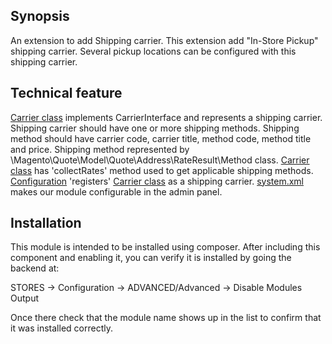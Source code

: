 ## Synopsis

An extension to add Shipping carrier. This extension add "In-Store Pickup" shipping carrier.
Several pickup locations can be configured with this shipping carrier.

## Technical feature

[Carrier class](Model/Carrier.php) implements CarrierInterface and represents a shipping carrier. Shipping carrier should have one or more shipping methods.
Shipping method should have carrier code, carrier title, method code, method title and price. Shipping method represented by \Magento\Quote\Model\Quote\Address\RateResult\Method class. 
[Carrier class](Model/Carrier.php) has 'collectRates' method used to get applicable shipping methods.
[Configuration](etc/config.xml) 'registers' [Carrier class](Model/Carrier.php) as a shipping carrier.
[system.xml](etc/adminhtml/system.xml) makes our module configurable in the admin panel.

## Installation

This module is intended to be installed using composer.  After including this component and enabling it, you can verify it is installed by going the backend at:

STORES -> Configuration -> ADVANCED/Advanced ->  Disable Modules Output

Once there check that the module name shows up in the list to confirm that it was installed correctly.
